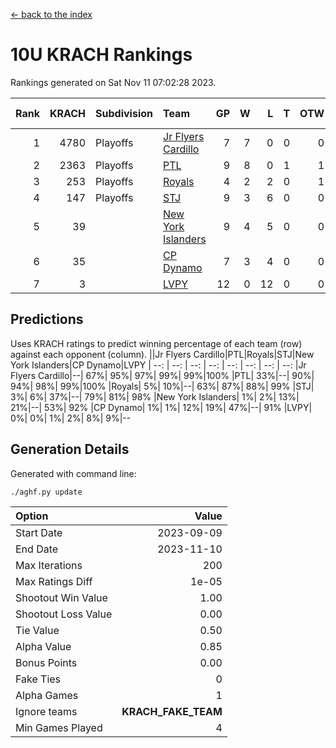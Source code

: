 [<- back to the index](readme.md)
# 10U KRACH Rankings
Rankings generated on Sat Nov 11 07:02:28 2023.

Rank|KRACH|Subdivision|Team|GP|W|L|T|OTW|OTL|SoS|Exp Wins|Win Diff
---:|---:|:---|:---|---:|---:|---:|---:|---:|---:|---:|---:|---:
1|4780|Playoffs|[Jr Flyers Cardillo](https://gamesheetstats.com/seasons/3663/teams/140794/schedule)|7|7|0|0|0|0|94|7.8|-0.0
2|2363|Playoffs|[PTL](https://gamesheetstats.com/seasons/3663/teams/140791/schedule)|9|8|0|1|1|0|213|9.4|0.0
3|253|Playoffs|[Royals](https://gamesheetstats.com/seasons/3663/teams/140796/schedule)|4|2|2|0|1|0|1446|2.9|0.0
4|147|Playoffs|[STJ](https://gamesheetstats.com/seasons/3663/teams/140792/schedule)|9|3|6|0|0|0|2007|3.9|0.0
5|39||[New York Islanders](https://gamesheetstats.com/seasons/3663/teams/140793/schedule)|9|4|5|0|0|1|993|4.9|0.0
6|35||[CP Dynamo](https://gamesheetstats.com/seasons/3663/teams/140795/schedule)|7|3|4|0|0|1|530|3.9|0.0
7|3||[LVPY](https://gamesheetstats.com/seasons/3663/teams/140790/schedule)|12|0|12|0|0|0|1131|0.9|0.0

## Predictions
Uses KRACH ratings to predict winning percentage of each team (row) against each opponent (column).
||Jr Flyers Cardillo|PTL|Royals|STJ|New York Islanders|CP Dynamo|LVPY
| --: | --: | --: | --: | --: | --: | --: | --: 
|Jr Flyers Cardillo|--| 67%| 95%| 97%| 99%| 99%|100%
|PTL| 33%|--| 90%| 94%| 98%| 99%|100%
|Royals|  5%| 10%|--| 63%| 87%| 88%| 99%
|STJ|  3%|  6%| 37%|--| 79%| 81%| 98%
|New York Islanders|  1%|  2%| 13%| 21%|--| 53%| 92%
|CP Dynamo|  1%|  1%| 12%| 19%| 47%|--| 91%
|LVPY|  0%|  0%|  1%|  2%|  8%|  9%|--

## Generation Details

Generated with command line:
```
./aghf.py update
```

| Option | Value |
| :----- | ----: |
| Start Date | 2023-09-09 |
| End Date | 2023-11-10 |
| Max Iterations | 200 |
| Max Ratings Diff | 1e-05 |
| Shootout Win Value | 1.00 |
| Shootout Loss Value | 0.00 |
| Tie Value | 0.50 |
| Alpha Value | 0.85 |
| Bonus Points | 0.00 |
| Fake Ties | 0 |
| Alpha Games | 1 |
| Ignore teams | __KRACH_FAKE_TEAM__ |
| Min Games Played | 4 |

